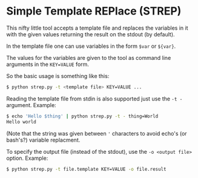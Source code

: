 Simple Template REPlace (STREP)
========

This nifty little tool accepts a template file and
replaces the variables in it with the given values
returning the result on the stdout (by default).


In the template file one can use variables in the
form `$var` or `${var}`.


The values for the variables are given to the tool
as command line arguments in the `KEY=VALUE` form.

So the basic usage is something like this:
```bash
$ python strep.py -t <template file> KEY=VALUE ...
```


Reading the template file from stdin is also supported
just use the `-t -` argument. Example:
```bash
$ echo 'Hello $thing' | python strep.py -t - thing=World
Hello world
```

(Note that the string was given between `'` characters to
avoid echo's (or bash's?) variable replacment.



To specify the output file (instead of the stdout), use
the `-o <output file>` option. Example:
```bash
$ python strep.py -t file.template KEY=VALUE -o file.result
```
